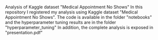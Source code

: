 Analysis of Kaggle dataset "Medical Appointment No Shows"
In this repository I registered my analysis using Kaggle dataset "Medical Appointment No Shows". 
The code is available in the folder "notebooks" and the hyperparameter tuning results are in the folder "hyperparameter_tuning"
In addition, the complete analysis is exposed in "presentation.pdf"
